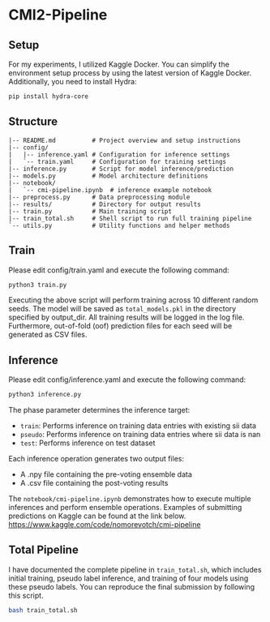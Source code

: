 # CMI2-Pipeline

## Setup

For my experiments, I utilized Kaggle Docker. You can simplify the environment setup process by using the latest version of Kaggle Docker. Additionally, you need to install Hydra:

```bash
pip install hydra-core
```

## Structure

```
|-- README.md          # Project overview and setup instructions
|-- config/           
|   |-- inference.yaml # Configuration for inference settings
|   `-- train.yaml     # Configuration for training settings
|-- inference.py       # Script for model inference/prediction
|-- models.py          # Model architecture definitions
|-- notebook/          
|   `-- cmi-pipeline.ipynb  # inference example notebook
|-- preprocess.py      # Data preprocessing module
|-- results/           # Directory for output results
|-- train.py           # Main training script
|-- train_total.sh     # Shell script to run full training pipeline
`-- utils.py           # Utility functions and helper methods
```

## Train
Please edit config/train.yaml and execute the following command:

```bash
python3 train.py
```

Executing the above script will perform training across 10 different random seeds.
The model will be saved as `total_models.pkl` in the directory specified by output_dir. All training results will be logged in the log file. Furthermore, out-of-fold (oof) prediction files for each seed will be generated as CSV files.

## Inference
Please edit config/inference.yaml and execute the following command:

```bash
python3 inference.py
```

The phase parameter determines the inference target:
- `train`: Performs inference on training data entries with existing sii data
- `pseudo`: Performs inference on training data entries where sii data is nan
- `test`: Performs inference on test dataset

Each inference operation generates two output files:
- A .npy file containing the pre-voting ensemble data
- A .csv file containing the post-voting results

The `notebook/cmi-pipeline.ipynb` demonstrates how to execute multiple inferences and perform ensemble operations. Examples of submitting predictions on Kaggle can be found at the link below.
https://www.kaggle.com/code/nomorevotch/cmi-pipeline

## Total Pipeline

I have documented the complete pipeline in `train_total.sh`, which includes initial training, pseudo label inference, and training of four models using these pseudo labels. You can reproduce the final submission by following this script.

```bash
bash train_total.sh
```
